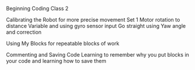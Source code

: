 Beginning Coding Class 2

Calibrating the Robot for more precise movement
		Set 1 Motor rotation to distance
Variable and using gyro sensor input 
		Go straight using Yaw angle and correction

Using My Blocks for repeatable blocks of work

Commenting and Saving Code
Learning to remember why you put blocks in your code and learning how to save them


